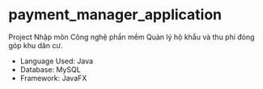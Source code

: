 # payment_manager_application
Project Nhập môn Công nghệ phần mềm
Quản lý hộ khẩu và thu phí đóng góp khu dân cư.

- Language Used: Java
- Database: MySQL
- Framework: JavaFX
